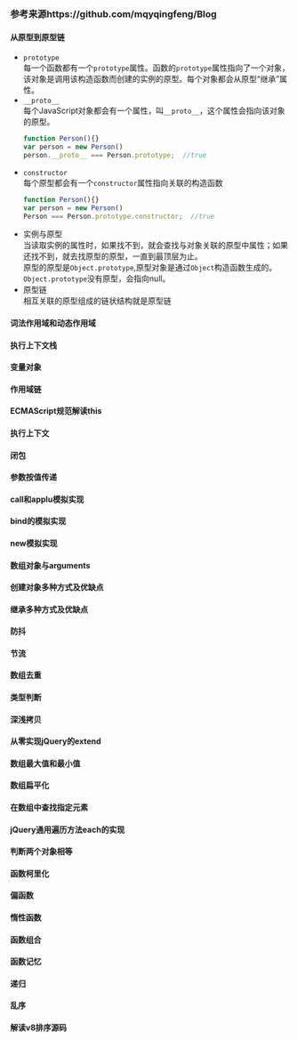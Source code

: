 ### 参考来源https://github.com/mqyqingfeng/Blog

#### 从原型到原型链  
- `prototype`  
每一个函数都有一个`prototype`属性。函数的`prototype`属性指向了一个对象，该对象是调用该构造函数而创建的实例的原型。每个对象都会从原型“继承”属性。
- `__proto__`  
每个JavaScript对象都会有一个属性，叫`__proto__`，这个属性会指向该对象的原型。
    ```javascript
    function Person(){}
    var person = new Person()
    person.__proto__ === Person.prototype;  //true
    ```
- `constructor`  
每个原型都会有一个`constructor`属性指向关联的构造函数
    ```javascript
    function Person(){}
    var person = new Person()
    Person === Person.prototype.constructor;  //true
    ```
- 实例与原型  
当读取实例的属性时，如果找不到，就会查找与对象关联的原型中属性；如果还找不到，就去找原型的原型，一直到最顶层为止。  
原型的原型是`Object.prototype`,原型对象是通过`Object`构造函数生成的。  
`Object.prototype`没有原型，会指向null。
- 原型链  
相互关联的原型组成的链状结构就是原型链
#### 词法作用域和动态作用域
#### 执行上下文栈
#### 变量对象
#### 作用域链
#### **ECMAScript规范解读this**
#### 执行上下文
#### 闭包
#### 参数按值传递
#### **call和applu模拟实现**
#### bind的模拟实现
#### **new模拟实现**
#### 数组对象与arguments
#### 创建对象多种方式及优缺点
#### 继承多种方式及优缺点
#### 防抖
#### 节流
#### 数组去重
#### 类型判断
#### 深浅拷贝
#### 从零实现jQuery的extend
#### 数组最大值和最小值
#### 数组扁平化
#### 在数组中查找指定元素
#### jQuery通用遍历方法each的实现
#### 判断两个对象相等
#### 函数柯里化
#### 偏函数
#### 惰性函数
#### 函数组合
#### 函数记忆
#### 递归
#### 乱序
#### 解读v8排序源码
